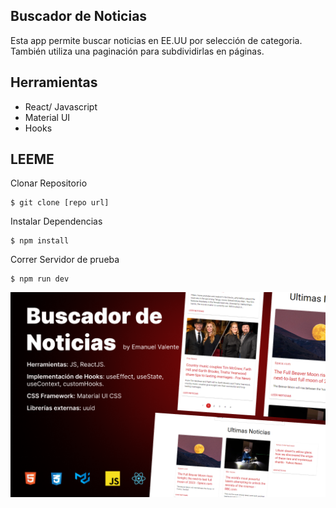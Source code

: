 ## Buscador de Noticias

Esta app permite buscar noticias en EE.UU por selección de categoria. También utiliza una paginación para subdividirlas en páginas.

## Herramientas

- React/ Javascript
- Material UI
- Hooks

## LEEME

Clonar Repositorio

```
$ git clone [repo url]
```

Instalar Dependencias

```
$ npm install
```

Correr Servidor de prueba

```
$ npm run dev
```

![app preview](./src/assets/preview.png)

